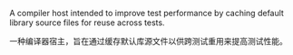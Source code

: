 A compiler host intended to improve test performance by caching default library source files for
reuse across tests.

一种编译器宿主，旨在通过缓存默认库源文件以供跨测试重用来提高测试性能。